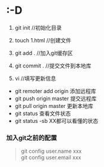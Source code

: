 # :-D
1. git init        //初始化目录

2. touch 1.html    //创建文件

3. git add .       //加入git缓存区 

4. git commit .    //提交文件到本地库

5. vi              //填写更新信息

- git remoter add origin 添加远程库
- git push origin master 提交远程库
- git pull origin master 更新本地库
- git status             查看文件状态
- git status -sb         XX都可以看懂的状态
### 加入git之前的配置
> git config user.name xxx<br>
  git config user.email xxx<br>

